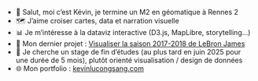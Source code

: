 - 👋 Salut, moi c’est Kévin, je termine un M2 en géomatique à Rennes 2  
- 🗺️ J’aime croiser cartes, data et narration visuelle  
- 📊 Je m’intéresse à la dataviz interactive (D3.js, MapLibre, storytelling…)  
- 🏀 Mon dernier projet : [Visualiser la saison 2017-2018 de LeBron James](https://lb-dataviz.vercel.app)  
- 💼 Je cherche un stage de fin d’études (au plus tard en juin 2025 pour une durée de 5 mois), plutôt orienté visualisation / design de données  
- 🌐 Mon portfolio : [kevinlucongsang.com](kevinlucongsang.com)
